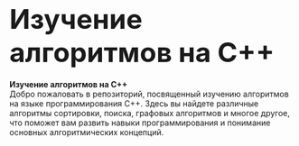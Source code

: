<h1><font size="10px">Изучение алгоритмов на C++</font></h1>
<p><b>Изучение алгоритмов на C++</b><br>
Добро пожаловать в репозиторий, посвященный изучению алгоритмов на языке программирования C++. Здесь вы найдете различные алгоритмы сортировки, поиска, графовых алгоритмов и многое другое, что поможет вам развить навыки программирования и понимание основных алгоритмических концепций.</p>